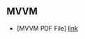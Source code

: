 ##  MVVM


*  [MVVM PDF File] [link]

[link]: https://github.com/sincere-eunmin/mvvm/blob/master/file/mvvm.pdf
